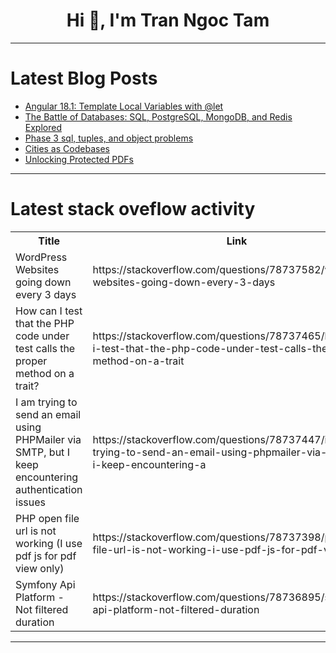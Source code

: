 <h1 align="center">Hi 👋, I'm Tran Ngoc Tam</h1>

---

# Latest Blog Posts 
<!-- BLOG-POST-LIST:START -->
- [Angular 18.1: Template Local Variables with @let](https://dev.to/debba/angular-181-template-local-variables-with-let-3mh9)
- [The Battle of Databases: SQL, PostgreSQL, MongoDB, and Redis Explored](https://dev.to/aquibpy/the-battle-of-databases-sql-postgresql-mongodb-and-redis-explored-jbc)
- [Phase 3 sql, tuples, and object problems](https://dev.to/daniel_trejo14/phase-3-sql-tuples-and-object-problems-1k8d)
- [Cities as Codebases](https://dev.to/youssefibrahim/cities-as-codebases-2mj9)
- [Unlocking Protected PDFs](https://dev.to/dpaluy/unlocking-protected-pdfs-99b)
<!-- BLOG-POST-LIST:END -->

---

# Latest stack oveflow activity
<table>
  <tr><th>Title</th><th>Link</th></tr>
  <!-- STACKOVERFLOW:START --><tr><td>WordPress Websites going down every 3 days</td><td>https://stackoverflow.com/questions/78737582/wordpress-websites-going-down-every-3-days</td></tr><tr><td>How can I test that the PHP code under test calls the proper method on a trait?</td><td>https://stackoverflow.com/questions/78737465/how-can-i-test-that-the-php-code-under-test-calls-the-proper-method-on-a-trait</td></tr><tr><td>I am trying to send an email using PHPMailer via SMTP, but I keep encountering authentication issues</td><td>https://stackoverflow.com/questions/78737447/i-am-trying-to-send-an-email-using-phpmailer-via-smtp-but-i-keep-encountering-a</td></tr><tr><td>PHP open file url is not working &lpar;I use pdf js for pdf view only&rpar;</td><td>https://stackoverflow.com/questions/78737398/php-open-file-url-is-not-working-i-use-pdf-js-for-pdf-view-only</td></tr><tr><td>Symfony Api Platform - Not filtered duration</td><td>https://stackoverflow.com/questions/78736895/symfony-api-platform-not-filtered-duration</td></tr><!-- STACKOVERFLOW:END -->
</table>

---


